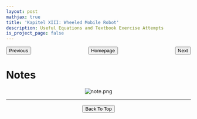 ```yaml
---
layout: post
mathjax: true
title: 'Kapitel XIII: Wheeled Mobile Robot'
description: Useful Equations and Textbook Exercise Attempts
is_project_page: false
---
```



<p style="text-align:center;">
<button type="button" onclick="window.location.href='index.html';">Homepage</button>
<span style="float:left;"><button type="button" onclick="window.location.href='KapXII.html';">Previous</button></span>
<span style="float:right;"><button type="button" onclick="window.location.href='Schlusssteinprojekt.html';">Next</button></span>
</p>

# Notes

<p align="center">
    <img src="https://drive.google.com/uc?export=view&id=1LzC3c_THZz--beYNt4ZOu0Bo6Lscvnbo" alt="note.png">
</p>


***


<p style="text-align:center;">
<button type="button" onclick="window.location.href='#top';">Back To Top</button>
<p>
